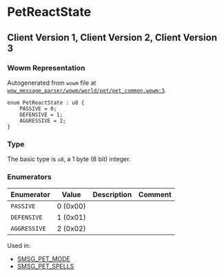 # PetReactState

## Client Version 1, Client Version 2, Client Version 3

### Wowm Representation

Autogenerated from `wowm` file at [`wow_message_parser/wowm/world/pet/pet_common.wowm:3`](https://github.com/gtker/wow_messages/tree/main/wow_message_parser/wowm/world/pet/pet_common.wowm#L3).

```rust,ignore
enum PetReactState : u8 {
    PASSIVE = 0;
    DEFENSIVE = 1;
    AGGRESSIVE = 2;
}
```
### Type
The basic type is `u8`, a 1 byte (8 bit) integer.
### Enumerators
| Enumerator | Value  | Description | Comment |
| --------- | -------- | ----------- | ------- |
| `PASSIVE` | 0 (0x00) |  |  |
| `DEFENSIVE` | 1 (0x01) |  |  |
| `AGGRESSIVE` | 2 (0x02) |  |  |

Used in:
* [SMSG_PET_MODE](smsg_pet_mode.md)
* [SMSG_PET_SPELLS](smsg_pet_spells.md)

